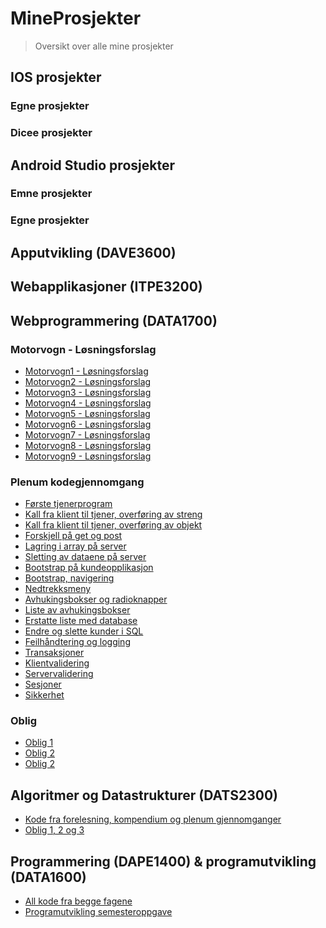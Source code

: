 # MineProsjekter
> Oversikt over alle mine prosjekter

## IOS prosjekter
### Egne prosjekter
### Dicee prosjekter


## Android Studio prosjekter
### Emne prosjekter
### Egne prosjekter

## Apputvikling (DAVE3600)

## Webapplikasjoner (ITPE3200)

## Webprogrammering (DATA1700)
### Motorvogn - Løsningsforslag
- [Motorvogn1 - Løsningsforslag](https://github.com/nikolasekiw/DATA1700/tree/master/L%C3%B8sningsforslag_motorvogn1)
- [Motorvogn2 - Løsningsforslag](https://github.com/nikolasekiw/DATA1700/tree/master/L%C3%B8sningsforslag_motorvogn2)
- [Motorvogn3 - Løsningsforslag](https://github.com/nikolasekiw/DATA1700/tree/master/L%C3%B8sningsforslag_motorvogn3)
- [Motorvogn4 - Løsningsforslag](https://github.com/nikolasekiw/DATA1700/tree/master/L%C3%B8sningsforslag_motorvogn4)
- [Motorvogn5 - Løsningsforslag](https://github.com/nikolasekiw/DATA1700/tree/master/L%C3%B8sningsforslag_motorvogn5)
- [Motorvogn6 - Løsningsforslag](https://github.com/nikolasekiw/DATA1700/tree/master/L%C3%B8sningsforslag_motorvogn6)
- [Motorvogn7 - Løsningsforslag](https://github.com/nikolasekiw/DATA1700/tree/master/L%C3%B8sningsforslag_motorvogn7)
- [Motorvogn8 - Løsningsforslag](https://github.com/nikolasekiw/DATA1700/tree/master/L%C3%B8sningsforslag_motorvogn8)
- [Motorvogn9 - Løsningsforslag](https://github.com/nikolasekiw/DATA1700/tree/master/L%C3%B8sningsforslag_motorvogn9)

### Plenum kodegjennomgang
- [Første tjenerprogram]()
- [Kall fra klient til tjener, overføring av streng]()
- [Kall fra klient til tjener, overføring av objekt]()
- [Forskjell på get og post]()
- [Lagring i array på server]()
- [Sletting av dataene på server]()
- [Bootstrap på kundeopplikasjon]()
- [Bootstrap, navigering]()
- [Nedtrekksmeny]()
- [Avhukingsbokser og radioknapper]()
- [Liste av avhukingsbokser]()
- [Erstatte liste med database]()
- [Endre og slette kunder i SQL]()
- [Feilhåndtering og logging]()
- [Transaksjoner]()
- [Klientvalidering]()
- [Servervalidering]()
- [Sesjoner]()
- [Sikkerhet]()

### Oblig
- [Oblig 1](https://github.com/nikolasekiw/DATA1700-Oblig/tree/master/DATA1700%20Oblig1)
- [Oblig 2](https://github.com/nikolasekiw/DATA1700-Oblig/tree/master/DATA1700%20Oblig2)
- [Oblig 2](https://github.com/nikolasekiw/DATA1700-Oblig/tree/master/DATA1700%20Oblig3)

## Algoritmer og Datastrukturer (DATS2300)
- [Kode fra forelesning, kompendium og plenum gjennomganger](https://github.com/nikolasekiw/DATS2300)
- [Oblig 1, 2 og 3](https://github.com/nikolasekiw/AlgDatOblig)

## Programmering (DAPE1400) & programutvikling (DATA1600)
- [All kode fra begge fagene](https://github.com/nikolasekiw/DAPE1400-DATA1600)
- [Programutvikling semesteroppgave](https://github.com/nikolasekiw/DATA1600-Semesteroppgave)
